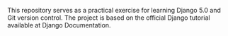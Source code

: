 This repository serves as a practical exercise for learning Django 5.0 and Git version control. The project is based on the official Django tutorial available at Django Documentation.